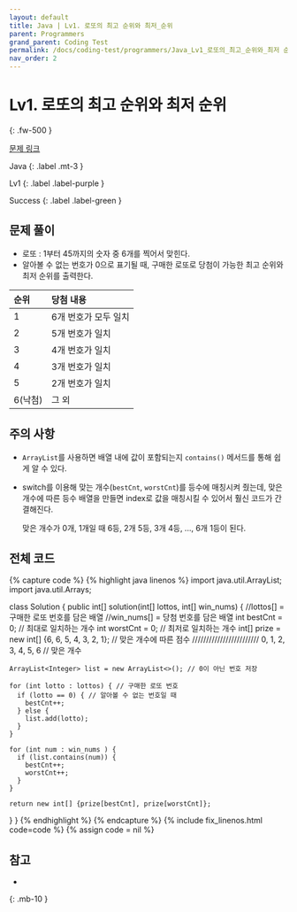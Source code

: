 ```yaml
---
layout: default
title: Java | Lv1. 로또의 최고 순위와 최저_순위
parent: Programmers
grand_parent: Coding Test
permalink: /docs/coding-test/programmers/Java_Lv1_로또의_최고_순위와_최저 순위
nav_order: 2
---
```


# Lv1. 로또의 최고 순위와 최저 순위
{: .fw-500 }

[문제 링크](https://programmers.co.kr/learn/courses/30/lessons/77484)

Java
{: .label .mt-3 }

Lv1
{: .label .label-purple }

Success
{: .label .label-green }

## 문제 풀이
- 로또 : 1부터 45까지의 숫자 중 6개를 찍어서 맞힌다.
- 알아볼 수 없는 번호가 0으로 표기될 때, 구매한 로또로 당첨이 가능한 최고 순위와 최저 순위를 출력한다.

| 순위   | 당첨 내용            |
|:-|:--------------------|
| 1      | 6개 번호가 모두 일치  |
| 2      | 5개 번호가 일치      |
| 3      | 4개 번호가 일치      |
| 4      | 3개 번호가 일치      |
| 5      | 2개 번호가 일치      |
| 6(낙첨) | 그 외              |

## 주의 사항
- `ArrayList`를 사용하면 배열 내에 값이 포함되는지 `contains()` 메서드를 통해 쉽게 알 수 있다.
- switch를 이용해 맞는 개수(`bestCnt`, `worstCnt`)를 등수에 매칭시켜 줬는데, 맞은 개수에 따른 등수 배열을 만들면 index로 값을 매칭시킬 수 있어서 훨신 코드가 간결해진다.

    맞은 개수가 0개, 1개일 때 6등, 2개 5등, 3개 4등, ..., 6개 1등이 된다.


## 전체 코드
{% capture code %}
{% highlight java linenos %}
import java.util.ArrayList;
import java.util.Arrays;

class Solution {
  public int[] solution(int[] lottos, int[] win_nums) {
    //lottos[] = 구매한 로또 번호를 담은 배열
    //win_nums[] = 당첨 번호를 담은 배열
    int bestCnt = 0; // 최대로 일치하는 개수
    int worstCnt = 0; // 최저로 일치하는 개수
    int[] prize = new int[] {6, 6, 5, 4, 3, 2, 1}; // 맞은 개수에 따른 점수
    //////////////////////// 0, 1, 2, 3, 4, 5, 6 // 맞은 개수

    ArrayList<Integer> list = new ArrayList<>(); // 0이 아닌 번호 저장

    for (int lotto : lottos) { // 구매한 로또 번호
      if (lotto == 0) { // 알아볼 수 없는 번호일 때
        bestCnt++;
      } else {
        list.add(lotto);				
      }
    }

    for (int num : win_nums ) {
      if (list.contains(num)) {
        bestCnt++;
        worstCnt++;
      }
    }

    return new int[] {prize[bestCnt], prize[worstCnt]};
  }
}
{% endhighlight %}
{% endcapture %}
{% include fix_linenos.html code=code %}
{% assign code = nil %}

## 참고
- 
{: .mb-10 }